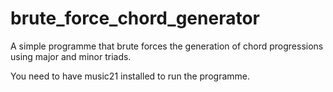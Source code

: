 # brute_force_chord_generator
A simple programme that brute forces the generation of chord progressions using major and minor triads.

You need to have music21 installed to run the programme.
